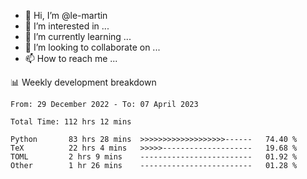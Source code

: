 - 👋 Hi, I’m @le-martin
- 👀 I’m interested in ...
- 🌱 I’m currently learning ...
- 💞️ I’m looking to collaborate on ...
- 📫 How to reach me ...

<!---
Tutorial for using WakaTime stats in GitHub profile: https://github.com/athul/waka-readme
-->

📊 Weekly development breakdown
<!--START_SECTION:waka-->

```text
From: 29 December 2022 - To: 07 April 2023

Total Time: 112 hrs 12 mins

Python       83 hrs 28 mins  >>>>>>>>>>>>>>>>>>>------   74.40 %
TeX          22 hrs 4 mins   >>>>>--------------------   19.68 %
TOML         2 hrs 9 mins    -------------------------   01.92 %
Other        1 hr 26 mins    -------------------------   01.28 %
```

<!--END_SECTION:waka-->

<!---
le-martin/le-martin is a ✨ special ✨ repository because its `README.md` (this file) appears on your GitHub profile.
You can click the Preview link to take a look at your changes.
--->
